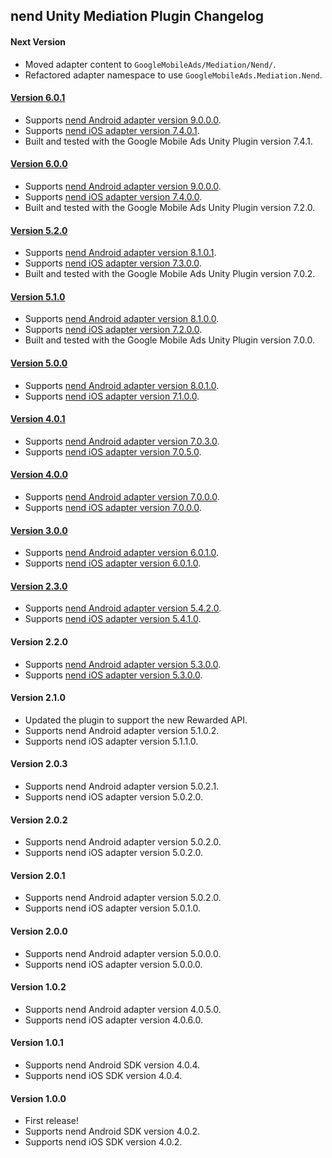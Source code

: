 ## nend Unity Mediation Plugin Changelog

#### Next Version
- Moved adapter content to `GoogleMobileAds/Mediation/Nend/`.
- Refactored adapter namespace to use `GoogleMobileAds.Mediation.Nend`.

#### [Version 6.0.1](https://dl.google.com/googleadmobadssdk/mediation/unity/nend/NendUnityAdapter-6.0.1.zip)
- Supports [nend Android adapter version 9.0.0.0](https://github.com/googleads/googleads-mobile-android-mediation/blob/main/ThirdPartyAdapters/nend/CHANGELOG.md#version-9000).
- Supports [nend iOS adapter version 7.4.0.1](https://github.com/googleads/googleads-mobile-ios-mediation/blob/main/adapters/Nend/CHANGELOG.md#version-7401).
- Built and tested with the Google Mobile Ads Unity Plugin version 7.4.1.

#### [Version 6.0.0](https://dl.google.com/googleadmobadssdk/mediation/unity/nend/NendUnityAdapter-6.0.0.zip)
- Supports [nend Android adapter version 9.0.0.0](https://github.com/googleads/googleads-mobile-android-mediation/blob/main/ThirdPartyAdapters/nend/CHANGELOG.md#version-9000).
- Supports [nend iOS adapter version 7.4.0.0](https://github.com/googleads/googleads-mobile-ios-mediation/blob/main/adapters/Nend/CHANGELOG.md#version-7400).
- Built and tested with the Google Mobile Ads Unity Plugin version 7.2.0.

#### [Version 5.2.0](https://dl.google.com/googleadmobadssdk/mediation/unity/nend/NendUnityAdapter-5.2.0.zip)
- Supports [nend Android adapter version 8.1.0.1](https://github.com/googleads/googleads-mobile-android-mediation/blob/main/ThirdPartyAdapters/nend/CHANGELOG.md#version-8101).
- Supports [nend iOS adapter version 7.3.0.0](https://github.com/googleads/googleads-mobile-ios-mediation/blob/main/adapters/Nend/CHANGELOG.md#version-7300).
- Built and tested with the Google Mobile Ads Unity Plugin version 7.0.2.

#### [Version 5.1.0](https://dl.google.com/googleadmobadssdk/mediation/unity/nend/NendUnityAdapter-5.1.0.zip)
- Supports [nend Android adapter version 8.1.0.0](https://github.com/googleads/googleads-mobile-android-mediation/blob/main/ThirdPartyAdapters/nend/CHANGELOG.md#version-8100).
- Supports [nend iOS adapter version 7.2.0.0](https://github.com/googleads/googleads-mobile-ios-mediation/blob/main/adapters/Nend/CHANGELOG.md#version-7200).
- Built and tested with the Google Mobile Ads Unity Plugin version 7.0.0.

#### [Version 5.0.0](https://dl.google.com/googleadmobadssdk/mediation/unity/nend/NendUnityAdapter-5.0.0.zip)
- Supports [nend Android adapter version 8.0.1.0](https://github.com/googleads/googleads-mobile-android-mediation/blob/main/ThirdPartyAdapters/nend/CHANGELOG.md#version-8010).
- Supports [nend iOS adapter version 7.1.0.0](https://github.com/googleads/googleads-mobile-ios-mediation/blob/main/adapters/Nend/CHANGELOG.md#version-7100).

#### [Version 4.0.1](https://dl.google.com/googleadmobadssdk/mediation/unity/nend/NendUnityAdapter-4.0.1.zip)
- Supports [nend Android adapter version 7.0.3.0](https://github.com/googleads/googleads-mobile-android-mediation/blob/main/ThirdPartyAdapters/nend/CHANGELOG.md#version-7030).
- Supports [nend iOS adapter version 7.0.5.0](https://github.com/googleads/googleads-mobile-ios-mediation/blob/main/adapters/Nend/CHANGELOG.md#version-7050).

#### [Version 4.0.0](https://dl.google.com/googleadmobadssdk/mediation/unity/nend/NendUnityAdapter-4.0.0.zip)
- Supports [nend Android adapter version 7.0.0.0](https://github.com/googleads/googleads-mobile-android-mediation/blob/main/ThirdPartyAdapters/nend/CHANGELOG.md#version-7000).
- Supports [nend iOS adapter version 7.0.0.0](https://github.com/googleads/googleads-mobile-ios-mediation/blob/main/adapters/Nend/CHANGELOG.md#version-7000).

#### [Version 3.0.0](https://dl.google.com/googleadmobadssdk/mediation/unity/nend/NendUnityAdapter-3.0.0.zip)
- Supports [nend Android adapter version 6.0.1.0](https://github.com/googleads/googleads-mobile-android-mediation/blob/main/ThirdPartyAdapters/nend/CHANGELOG.md#version-6010).
- Supports [nend iOS adapter version 6.0.1.0](https://github.com/googleads/googleads-mobile-ios-mediation/blob/main/adapters/Nend/CHANGELOG.md#version-6010).

#### [Version 2.3.0](https://dl.google.com/googleadmobadssdk/mediation/unity/nend/NendUnityAdapter-2.3.0.zip)
- Supports [nend Android adapter version 5.4.2.0](https://github.com/googleads/googleads-mobile-android-mediation/blob/main/ThirdPartyAdapters/nend/CHANGELOG.md#version-5420).
- Supports [nend iOS adapter version 5.4.1.0](https://github.com/googleads/googleads-mobile-ios-mediation/blob/main/adapters/Nend/CHANGELOG.md#version-5410).

#### Version 2.2.0
- Supports [nend Android adapter version 5.3.0.0](https://github.com/googleads/googleads-mobile-android-mediation/blob/main/ThirdPartyAdapters/nend/CHANGELOG.md#version-5300).
- Supports [nend iOS adapter version 5.3.0.0](https://github.com/googleads/googleads-mobile-ios-mediation/blob/main/adapters/Nend/CHANGELOG.md#version-5300).

#### Version 2.1.0
- Updated the plugin to support the new Rewarded API.
- Supports nend Android adapter version 5.1.0.2.
- Supports nend iOS adapter version 5.1.1.0.

#### Version 2.0.3
- Supports nend Android adapter version 5.0.2.1.
- Supports nend iOS adapter version 5.0.2.0.

#### Version 2.0.2
- Supports nend Android adapter version 5.0.2.0.
- Supports nend iOS adapter version 5.0.2.0.

#### Version 2.0.1
- Supports nend Android adapter version 5.0.2.0.
- Supports nend iOS adapter version 5.0.1.0.

#### Version 2.0.0
- Supports nend Android adapter version 5.0.0.0.
- Supports nend iOS adapter version 5.0.0.0.

#### Version 1.0.2
- Supports nend Android adapter version 4.0.5.0.
- Supports nend iOS adapter version 4.0.6.0.

#### Version 1.0.1
- Supports nend Android SDK version 4.0.4.
- Supports nend iOS SDK version 4.0.4.

#### Version 1.0.0
- First release!
- Supports nend Android SDK version 4.0.2.
- Supports nend iOS SDK version 4.0.2.
